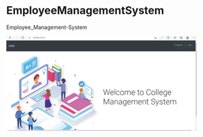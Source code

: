 # EmployeeManagementSystem
Employee_Management-System

![HomePage](static/images/homepage.PNG)



























